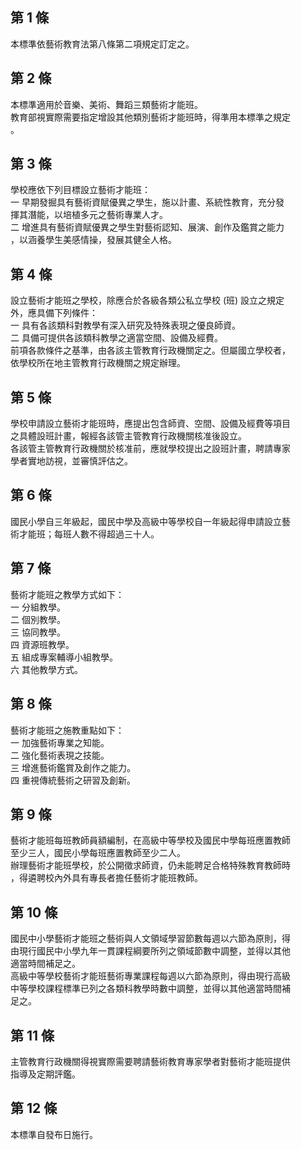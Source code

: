 第 1 條
-------
本標準依藝術教育法第八條第二項規定訂定之。

第 2 條
-------
本標準適用於音樂、美術、舞蹈三類藝術才能班。  
教育部視實際需要指定增設其他類別藝術才能班時，得準用本標準之規定  
。

第 3 條
-------
學校應依下列目標設立藝術才能班：  
一  早期發掘具有藝術資賦優異之學生，施以計畫、系統性教育，充分發  
    揮其潛能，以培植多元之藝術專業人才。  
二  增進具有藝術資賦優異之學生對藝術認知、展演、創作及鑑賞之能力  
    ，以涵養學生美感情操，發展其健全人格。

第 4 條
-------
設立藝術才能班之學校，除應合於各級各類公私立學校 (班) 設立之規定  
外，應具備下列條件：  
一  具有各該類科對教學有深入研究及特殊表現之優良師資。  
二  具備可提供各該類科教學之適當空間、設備及經費。  
前項各款條件之基準，由各該主管教育行政機關定之。但屬國立學校者，  
依學校所在地主管教育行政機關之規定辦理。

第 5 條
-------
學校申請設立藝術才能班時，應提出包含師資、空間、設備及經費等項目  
之具體設班計畫，報經各該管主管教育行政機關核准後設立。  
各該管主管教育行政機關於核准前，應就學校提出之設班計畫，聘請專家  
學者實地訪視，並審慎評估之。

第 6 條
-------
國民小學自三年級起，國民中學及高級中等學校自一年級起得申請設立藝  
術才能班；每班人數不得超過三十人。

第 7 條
-------
藝術才能班之教學方式如下：  
一  分組教學。  
二  個別教學。  
三  協同教學。  
四  資源班教學。  
五  組成專案輔導小組教學。  
六  其他教學方式。

第 8 條
-------
藝術才能班之施教重點如下：  
一  加強藝術專業之知能。  
二  強化藝術表現之技能。  
三  增進藝術鑑賞及創作之能力。  
四  重視傳統藝術之研習及創新。

第 9 條
-------
藝術才能班每班教師員額編制，在高級中等學校及國民中學每班應置教師  
至少三人，國民小學每班應置教師至少二人。  
辦理藝術才能班學校，於公開徵求師資，仍未能聘足合格特殊教育教師時  
，得遴聘校內外具有專長者擔任藝術才能班教師。

第 10 條
--------
國民中小學藝術才能班之藝術與人文領域學習節數每週以六節為原則，得  
由現行國民中小學九年一貫課程綱要所列之領域節數中調整，並得以其他  
適當時間補足之。  
高級中等學校藝術才能班藝術專業課程每週以六節為原則，得由現行高級  
中等學校課程標準已列之各類科教學時數中調整，並得以其他適當時間補  
足之。

第 11 條
--------
主管教育行政機關得視實際需要聘請藝術教育專家學者對藝術才能班提供  
指導及定期評鑑。

第 12 條
--------
本標準自發布日施行。

